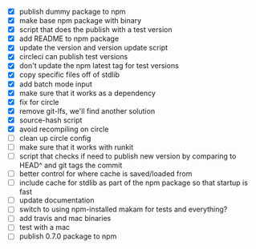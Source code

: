 - [x] publish dummy package to npm
- [x] make base npm package with binary
- [x] script that does the publish with a test version
- [x] add README to npm package
- [x] update the version and version update script
- [x] circleci can publish test versions
- [x] don't update the npm latest tag for test versions
- [x] copy specific files off of stdlib
- [x] add batch mode input
- [x] make sure that it works as a dependency
- [x] fix for circle
- [x] remove git-lfs, we'll find another solution
- [x] source-hash script
- [x] avoid recompiling on circle
- [ ] clean up circle config
- [ ] make sure that it works with runkit
- [ ] script that checks if need to publish new version by comparing to HEAD^ and git tags the commit
- [ ] better control for where cache is saved/loaded from
- [ ] include cache for stdlib as part of the npm package so that startup is fast
- [ ] update documentation
- [ ] switch to using npm-installed makam for tests and everything?
- [ ] add travis and mac binaries
- [ ] test with a mac
- [ ] publish 0.7.0 package to npm
